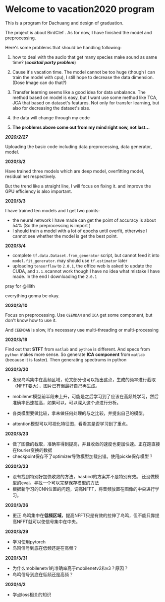 # Welcome to vacation2020 program																																																																																																																																																																																																																																																																																																																																																																																																																																																																																																																																																																																																																																																																																																																																																																																																																																																																																																																																																																																																																																																																																																																																																																																																																																																																																																																																																																																																																																				

  

  This is a program for Dachuang and design of graduation. 

  The project is about BirdClef . As for now, I have finished the model and preprocessing.

  Here's some   problems that should be handling following:

1. how to deal with the audio that get many species make sound as same time? (***cocktail party problem***)

2. Cause it's vacation time. The model cannot be too huge (though I can train the model with cpu), I still hope to decrease the data dimension.(Dose Image can do that?)

3. Transfer learning seems like a good idea for data unbalance. The method based on model is easy, but I want use some method like TCA, JCA that based on dataset's features. Not only for transfer learning, but also for decreasing the dataset's size.

4. the data will change through my code 

5. **The problems above come out from my mind right now, not last...**

   

***2020/2/27***

Uploading the basic code including data preprocessing, data generator, model.

**2020/3/2**

Have trained three models which are deep model, overfitting model, residual net respectively.

But the trend like a straight line, I will focus on fixing it. and improve the GPU efficiency is also important.

**2020/3/3**

I have trained ten models and I get two points:

- the neural network I have made can get the point of accuracy is about 54% (So the preprocessing is import )
- I should train a model with a lot of epochs until overfit, otherwise I cannot see whether the model is get the best point.

**2020/3/4**

- complete `tf.data.Dataset.from_generator` script, but cannot feed it into `model.fit_generator`. may should use `tf.estimator` later
- uploading `tensorflow` to `2.0.1`, the office web is asked to update the CUDA, and `2.1.0`cannot work though I have no idea what mistake I have made. In the end I downloading the `2.0.1`

pray for @lilith 

everything  gonna be okay.

**2020/3/10**

Focus on preprocessing. Use  `CEEMDAN` and `ICA` get some component, but don't know how to use it.

And `CEEMDAN` is slow, it's necessary use multi-threading or multi-processing

**2020/3/19**

Find out that **STFT** from `matlab` and `python` is different. And specs from `python` makes more sense. So generate **ICA component** from `matlab ` (because it is faster). Then generating spectrums in python

**2020/3/20**

- 发现鸟鸣集中在高频区域，论文部分也可以指出这点，生成的频率进行截取（NFFT要大），图片已有但最好自己再生成。

- mobilenet模型前半段未上升，可能是之后学习到了应该在高频处学习，然后准确率迅速拉高，如果可以，可以深入这个点进行分析。

- 各类模型要做比较，拿未做任何处理的与之比较，并提出自己的模型。

- attention模型可以可视化特征图，看看其是否学习到了重点。

  

**2020/3/23**

- 做了图像的截取，准确率得到提高，并且收敛的速度也更加快速。正在跑直接在fourier变换的数据
- checkpoint保存不了optimizer导致模型加载出错。使用pickle保存模型？

**2020/3/23**

- 没有找到特别好加快收敛的方法，hasbird的方案并不是特别有效。 还没做模型的eval。寻找一个可以完整保存模型的方法
- 根据新学习的CNN位置的问题，调高NFFT，将音频放置在图像的中央进行学习。

**2020/3/26**

- 更正 鸟鸣集中在**低频区域**，提高NFFT只是有效的拉伸了鸟鸣，但不能只靠提高NFFT就可以使信号集中在中央。

**2020/3/29**

- 学习使用pytorch
- 鸟鸣信号到底在低频还是在高频？

**2020/3/31**

- 为什么mobilenetv1的准确率高于mobilenetv2和v3？原因？
- 鸟鸣信号到底在低频还是高频？

**2020/4/2**

- 学点loss相关的知识

